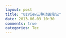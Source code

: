 ```yaml
---
layout: post
title: "UIView三种动画笔记"
date: 2013-06-09 10:30
comments: true
categories: Tec
---
```

<script src="https://gist.github.com/wanax/6752309.js"></script>
  <!--more-->
  
<script src="https://gist.github.com/wanax/6752318.js"></script>